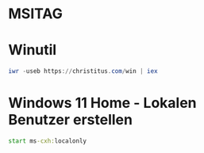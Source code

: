 # MSITAG

# Winutil

```powershell
iwr -useb https://christitus.com/win | iex
```

# Windows 11 Home - Lokalen Benutzer erstellen
```cmd
start ms-cxh:localonly
```
